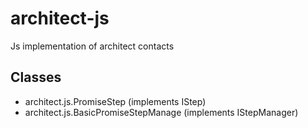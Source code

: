 # architect-js
Js implementation of architect contacts


## Classes
- architect.js.PromiseStep (implements IStep)
- architect.js.BasicPromiseStepManage (implements IStepManager)
